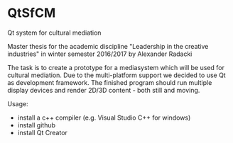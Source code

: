 # QtSfCM
Qt system for cultural mediation

Master thesis for the academic discipline "Leadership in the creative industries" in winter semester 2016/2017 by Alexander Radacki

The task is to create a prototype for a mediasystem which will be used for cultural mediation. Due to the multi-platform support we decided to use Qt as development framework. The finished program should run multiple display devices and render 2D/3D content - both still and moving.

Usage:
- install a c++ compiler (e.g. Visual Studio C++ for windows)
- install github
- install Qt Creator
